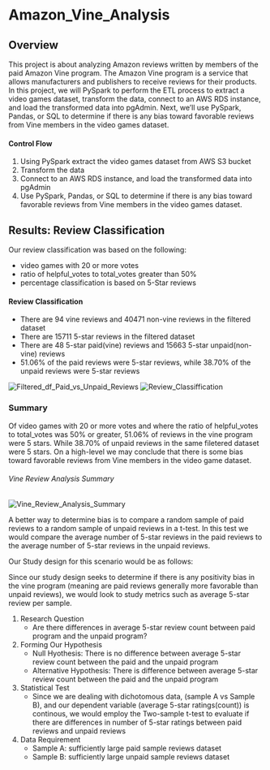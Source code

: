 # Amazon_Vine_Analysis
## Overview
This project is about analyzing Amazon reviews written by members of the paid Amazon Vine program. The Amazon Vine program is a service that allows manufacturers and publishers to receive reviews for their products.
In this project, we will PySpark to perform the ETL process to extract a video games dataset, transform the data, connect to an AWS RDS instance, and load the transformed data into pgAdmin. Next, we’ll use PySpark, Pandas, or SQL to determine if there is any bias toward favorable reviews from Vine members in the video games dataset.

#### Control Flow
1. Using PySpark extract the video games dataset from AWS S3 bucket
2. Transform the data
3. Connect to an AWS RDS instance, and load the transformed data into pgAdmin
4. Use PySpark, Pandas, or SQL to determine if there is any bias toward favorable reviews from Vine members in the video games dataset.

## Results: Review Classification
Our review classification was based on the following:
- video games with 20 or more votes
- ratio of helpful_votes to total_votes greater than 50%
- percentage classification is based on 5-Star reviews
#### Review Classification
- There are 94 vine reviews and 40471 non-vine reviews in the filtered dataset
- There are 15711 5-star reviews in the filtered dataset
- There are 48 5-star paid(vine) reviews and 15663 5-star unpaid(non-vine) reviews
- 51.06% of the paid reviews were 5-star reviews, while 38.70% of the unpaid reviews were 5-star reviews


![Filtered_df_Paid_vs_Unpaid_Reviews](https://user-images.githubusercontent.com/67847583/128781535-22a0c3b4-784c-40b5-b730-930cf5a10dde.png)
![Review_Classiffication](https://user-images.githubusercontent.com/67847583/128781544-a8ccd087-f244-451a-af2c-480a2e3fbe44.png)




### Summary
Of video games with 20 or more votes and where the ratio of helpful_votes to total_votes was 50% or greater, 51.06% of reviews in the vine program were 5 stars. While 38.70% of unpaid reviews in the same filetered dataset were 5 stars. On a high-level we may conclude that there is some bias toward favorable reviews from Vine members in the video game dataset.
###### Vine Review Analysis Summary
![Vine_Review_Analysis_Summary](https://user-images.githubusercontent.com/67847583/128781612-0ff3f5fe-657f-4eca-bb2f-858115da0117.png)

A better way to determine bias is to compare a random sample of paid reviews to a random sample of unpaid reviews in a t-test. In this test we would compare the average number of 5-star reviews in the paid reviews to the average number of 5-star reviews in the unpaid reviews.

Our Study design for this scenario would be as follows:

Since our study design seeks to determine if there is any positivity bias in the vine program (meaning are paid reviews generally more favorable than unpaid reviews), we would look to study metrics such as average 5-star review per sample.

1. Research Question
   - Are there differences in average 5-star review count between paid program and the unpaid program?
2. Forming Our Hypothesis
   - Null Hyothesis: There is no difference between average 5-star review count between the paid and the unpaid program
   - Alternative Hypothesis: There is difference between average 5-star review count between the paid and the unpaid program
3. Statistical Test
   - Since we are dealing with dichotomous data, (sample A vs Sample B), and our dependent variable (average 5-star ratings(count)) is continous, we would employ the Two-sample t-test to evaluate if there are differences in number of 5-star ratings between paid reviews and unpaid reviews
4. Data Requirement
   - Sample A: sufficiently large paid sample reviews dataset 
   - Sample B: sufficiently large unpaid sample reviews dataset
